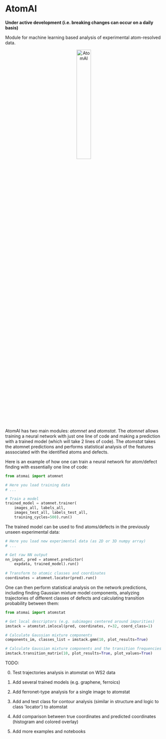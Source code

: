 # AtomAI
**Under active development (i.e. breaking changes can occur on a daily basis)**

Module for machine learning based analysis of experimental atom-resolved data.
<br>
<p align="center">
  <img src="https://github.com/ziatdinovmax/atomai/blob/master/AtomAI_logo.png" width="30%" title="AtomAI">
<p align="justify">
<br>

AtomAI has two main modules: *atomnet* and *atomstat*. The *atomnet* allows training a neural network with just one line of code and making a prediction with a trained model (which will take 2 lines of code). The *atomstat* takes the atomnet predictions and performs statistical analysis of the features asssociated with the identified atoms and defects.

Here is an example of how one can train a neural network for atom/defect finding with essentially one line of code:

```python
from atomai import atomnet

# Here you load training data
# ...

# Train a model
trained_model = atomnet.trainer(
    images_all, labels_all, 
    images_test_all, labels_test_all,
    training_cycles=500).run()   
```

The trained model can be used to find atoms/defects in the previously unseen experimental data:
```python
# Here you load new experimental data (as 2D or 3D numpy array)
# ...

# Get raw NN output
nn_input, pred = atomnet.predictor(
    expdata, trained_model).run()
    
# Transform to atomic classes and coordinates
coordinates = atomnet.locator(pred).run()
```

One can then perform statistical analysis on the network predictions, including finding Gaussian mixture model components, analyzing trajectories of different classes of defects and calculating transition probability between them:
```python
from atomai import atomstat

# Get local descriptors (e.g. subimages centered around impurities)
imstack = atomstat.imlocal(pred, coordinates, r=32, coord_class=1)

# Calculate Gaussian mixture components
components_im, classes_list = imstack.gmm(10, plot_results=True)

# Calculate Gaussian mixture components and the transition frequencies between them
imstack.transition_matrix(10, plot_results=True, plot_values=True)
```

TODO:

0) Test trajectories analysis in atomstat on WS2 data

1) Add several trained models (e.g. graphene, ferroics)

2) Add ferronet-type analysis for a single image to atomstat

3) Add and test class for contour analysis (similar in structure and logic to class 'locator') to atomstat

4) Add comparison between true coordinates and predicted coordinates (histogram and colored overlay)

5) Add more examples and notebooks
